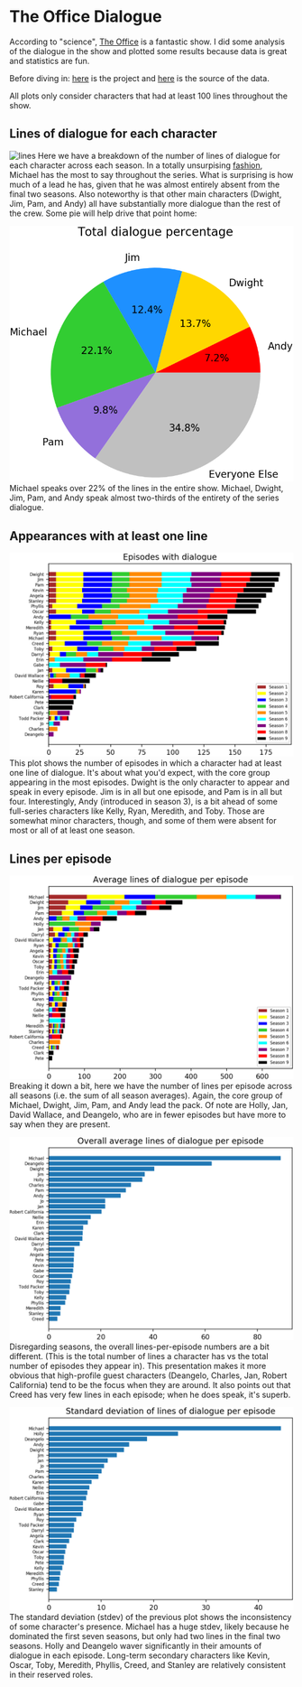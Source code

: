 # The Office Dialogue

According to "science", [The Office](https://www.imdb.com/title/tt0386676/) is a fantastic show. 
I did some analysis of the dialogue in the show and plotted some results because data is great and statistics are fun.

Before diving in:
[here](https://github.com/zengineering/the-office-dialogue) is the project and 
[here](http://officequotes.net/) is the source of the data.

All plots only consider characters that had at least 100 lines throughout the show.

## Lines of dialogue for each character
![lines]({{"/images/the-office-lines.png"|absolute_url}})
Here we have a breakdown of the number of lines of dialogue for each character across each season.
In a totally unsurpising [fashion](https://www.dailywritingtips.com/the-spellings-of-shun/), Michael has the most to say throughout the series.
What is surprising is how much of a lead he has, given that he was almost entirely absent from the final two seasons.
Also noteworthy is that other main characters (Dwight, Jim, Pam, and Andy) all have substantially more dialogue than the rest of the crew.
Some pie will help drive that point home:

![pie](/images/the-office-pie.png)
Michael speaks over 22% of the lines in the entire show.
Michael, Dwight, Jim, Pam, and Andy speak almost two-thirds of the entirety of the series dialogue.

## Appearances with at least one line
![episodes](/images/the-office-episodes.png)
This plot shows the number of episodes in which a character had at least one line of dialogue.
It's about what you'd expect, with the core group appearing in the most episodes.
Dwight is the only character to appear and speak in every episode.
Jim is in all but one episode, and Pam is in all but four.
Interestingly, Andy (introduced in season 3), is a bit ahead of some full-series characters like Kelly, Ryan, Meredith, and Toby.
Those are somewhat minor characters, though, and some of them were absent for most or all of at least one season.

## Lines per episode
![lines_per_episode_seasonal](/images/the-office-lines-per-episode-seasonal.png)
Breaking it down a bit, here we have the number of lines per episode across all seasons (i.e. the sum of all season averages).
Again, the core group of Michael, Dwight, Jim, Pam, and Andy lead the pack.
Of note are Holly, Jan, David Wallace, and Deangelo, who are in fewer episodes but have more to say when they are present.

![lines_per_episode_overall](/images/the-office-lines-per-episode-overall.png)
Disregarding seasons, the overall lines-per-episode numbers are a bit different.
(This is the total number of lines a character has vs the total number of episodes they appear in).
This presentation makes it more obvious that high-profile guest characters (Deangelo, Charles, Jan, Robert California) tend to be the focus when they are around.
It also points out that Creed has very few lines in each episode; when he does speak, it's superb.

![lines_per_episode_stdev](/images/the-office-lines-per-episode-std.png)
The standard deviation (stdev) of the previous plot shows the inconsistency of some character's presence.
Michael has a huge stdev, likely because he dominated the first seven seasons, but only had two lines in the final two seasons.
Holly and Deangelo waver significantly in their amounts of dialogue in each episode.
Long-term secondary characters like Kevin, Oscar, Toby, Meredith, Phyllis, Creed, and Stanley are relatively consistent in their reserved roles.

